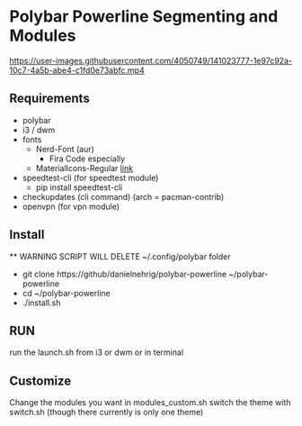 # Polybar Powerline Segmenting and Modules

https://user-images.githubusercontent.com/4050749/141023777-1e97c92a-10c7-4a5b-abe4-c1fd0e73abfc.mp4

## Requirements

- polybar
- i3 / dwm
- fonts
  - Nerd-Font (aur)
    - Fira Code especially
  - MaterialIcons-Regular [link](https://material.io/resources/icons/?style=baseline)
- speedtest-cli (for speedtest module)
  - pip install speedtest-cli
- checkupdates (cli command) (arch = pacman-contrib)
- openvpn (for vpn module)

## Install

** WARNING SCRIPT WILL DELETE ~/.config/polybar folder  
- git clone https://github/danielnehrig/polybar-powerline ~/polybar-powerline
- cd ~/polybar-powerline  
- ./install.sh  

## RUN

run the launch.sh from i3 or dwm or in terminal

## Customize

Change the modules you want in modules_custom.sh
switch the theme with switch.sh (though there currently is only one theme)
